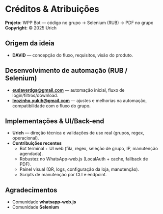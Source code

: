 # Créditos & Atribuições

**Projeto:** WPP Bot — código no grupo → Selenium (RUB) → PDF no grupo  
**Copyright:** © 2025 Urich

## Origem da ideia
- **DAVID** — concepção do fluxo, requisitos, visão do produto.

## Desenvolvimento de automação (RUB / Selenium)
- **eudaverdgs@gmail.com** — automação inicial, fluxo de login/filtros/download.
- **leozinho.yukih@gmail.com** — ajustes e melhorias na automação, compatibilidade com o fluxo do grupo.

## Implementações & UI/Back-end
- **Urich** — direção técnica e validações de uso real (grupos, regex, operacional).
- **Contribuições recentes**
  - Bot terminal + UI web (fila, regex, seleção de grupo, IP, manutenção agendada).
  - Robustez no WhatsApp-web.js (LocalAuth + cache, fallback de PDF).
  - Painel visual (QR, logs, configuração da loja, manutenção).
  - Scripts de manutenção por CLI e endpoint.

## Agradecimentos
- Comunidade **whatsapp-web.js**
- Comunidade **Selenium**
